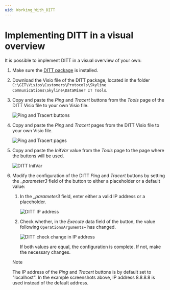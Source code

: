 ```yaml
---
uid: Working_With_DITT
---
```


# Implementing DITT in a visual overview

It is possible to implement DITT in a visual overview of your own:

1. Make sure the [DITT package](xref:Installing_DITT) is installed.

1. Download the Visio file of the DITT package, located in the folder `C:\GIT\Visios\Customers\Protocols\Skyline Communications\Skyline\DataMiner IT Tools`.

1. Copy and paste the *Ping* and *Tracert* buttons from the *Tools* page of the DITT Visio file to your own Visio file.

   ![Ping and Tracert buttons](~/user-guide/images/DITT_Buttons.png)

1. Copy and paste the *Ping* and *Tracert* pages from the DITT Visio file to your own Visio file.

   ![Ping and Tracert pages](~/user-guide/images/DITT_Pages.png)

1. Copy and paste the *InitVar* value from the *Tools* page to the page where the buttons will be used.

   ![DITT InitVar](~/user-guide/images/DITT_Init_Vars.png)

1. Modify the configuration of the DITT *Ping* and *Tracert* buttons by setting the *_parameter3* field of the button to either a placeholder or a default value:

   1. In the *_parameter3* field, enter either a valid IP address or a placeholder.

      ![DITT IP address](~/user-guide/images/DITT_IP_Address.png)

   1. Check whether, in the *Execute* data field of the button, the value following `OperationsArguments=` has changed.

      ![DITT check change in IP address](~/user-guide/images/DITT_IP_Address_Check.png)

      If both values are equal, the configuration is complete. If not, make the necessary changes.

   > [!NOTE]
   > The IP address of the *Ping* and *Tracert* buttons is by default set to "localhost". In the example screenshots above, IP address 8.8.8.8 is used instead of the default address.
